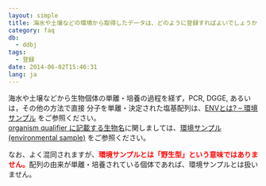 ```yaml
---
layout: simple
title: 海水や土壌などの環境から取得したデータは、どのように登録すればよいでしょうか
category: faq
db:
  - ddbj
tags: 
  - 登録
date: 2014-06-02T15:46:31
lang: ja
---
```




<p>海水や土壌などから生物個体の単離・培養の過程を経ず，PCR, DGGE, あるいは，その他の方法で直接 分子を単離・決定された塩基配列は、<a href="/ddbj/env.html">ENVとは? – 環境サンプル</a> をご参照ください。<br><a href="/ddbj/organism.html">organism qualifier に記載する生物名</a>に関しましては、<a href="/ddbj/organism.html#env">環境サンプル (environmental sample)</a> をご参照ください。</p><p>なお、よく混同されますが、<span style="color: #ff0000; font-weight:bold">環境サンプルとは「野生型」という意味ではありません。</span>配列の由来が単離・培養されている個体であれば、環境サンプルとは扱いません。</p>
